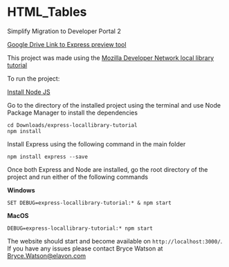 # HTML_Tables
Simplify Migration to Developer Portal 2

[Google Drive Link to Express preview tool](https://drive.google.com/file/d/1TkCqGw1gSZa-C3FX6jyM3GKB8bI91aRe/view?usp=sharing)

This project was made using the [Mozilla Developer Network local library tutorial](https://developer.mozilla.org/en-US/docs/Learn/Server-side/Express_Nodejs/Tutorial_local_library_website)

To run the project:

[Install Node JS](https://nodejs.org/en/)

Go to the directory of the installed project using the terminal and use Node Package Manager to install the dependencies
```
cd Downloads/express-locallibrary-tutorial
npm install
```
Install Express using the following command in the main folder
```
npm install express --save
```
Once both Express and Node are installed, go the root directory of the project and run either of the following commands

**Windows**
```
SET DEBUG=express-locallibrary-tutorial:* & npm start
```
**MacOS**
```
DEBUG=express-locallibrary-tutorial:* npm start
```
The website should start and become available on ```http://localhost:3000/```. If you have any issues please contact Bryce Watson at Bryce.Watson@elavon.com
